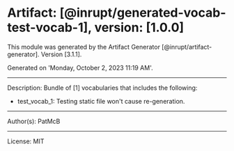 # Artifact: [@inrupt/generated-vocab-test-vocab-1], version: [1.0.0]

This module was generated by the Artifact Generator [@inrupt/artifact-generator].
Version [3.1.1].

Generated on 'Monday, October 2, 2023 11:19 AM'.

---

Description: Bundle of [1] vocabularies that includes the following:

 - test_vocab_1: Testing static file won&#x27;t cause re-generation.

---

Author(s): PatMcB

---

License: MIT
